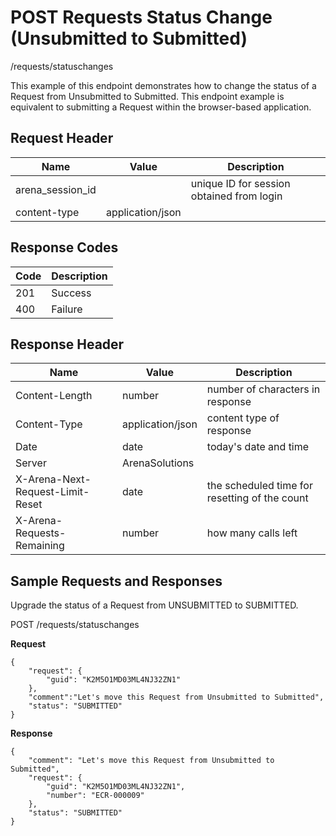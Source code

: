 # POST Requests Status Change (Unsubmitted to Submitted)
/requests/statuschanges

This example of this endpoint demonstrates how to change the status of a Request from Unsubmitted to Submitted. This endpoint example is equivalent to submitting a Request within the browser-based application.

## Request Header

| Name<br> | Value<br> | Description<br> |
|  --- |  --- |  --- | 
| arena_session_id<br> |   | unique ID for session obtained from login<br> |
| content-type<br> | application/json<br> |   |

## Response Codes

| Code<br> | Description<br> |
|  --- |  --- | 
| 201<br> | Success<br> |
| 400<br> | Failure<br> |

## Response Header

| Name<br> | Value<br> | Description<br> |
|  --- |  --- |  --- | 
| Content-Length<br> | number<br> | number of characters in response<br> |
| Content-Type<br> | application/json<br> | content type of response<br> |
| Date<br> | date<br> | today's date and time<br> |
| Server<br> | ArenaSolutions<br> |   |
| X-Arena-Next-Request-Limit-Reset<br> | date<br> | the scheduled time for resetting of the count<br> |
| X-Arena-Requests-Remaining<br> | number<br> | how many calls left<br> |

## Sample Requests and Responses
Upgrade the status of a Request from UNSUBMITTED to SUBMITTED.

POST /requests/statuschanges

**Request** 

```
{
    "request": {
        "guid": "K2M5O1MD03ML4NJ32ZN1"
    },
    "comment":"Let's move this Request from Unsubmitted to Submitted",
    "status": "SUBMITTED"
}
```
**Response** 

```
{
    "comment": "Let's move this Request from Unsubmitted to Submitted",
    "request": {
        "guid": "K2M5O1MD03ML4NJ32ZN1",
        "number": "ECR-000009"
    },
    "status": "SUBMITTED"
}
```
